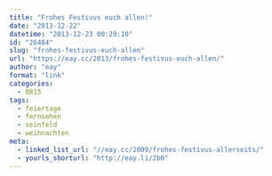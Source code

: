```yaml
---
title: "Frohes Festivus euch allen!"
date: "2013-12-22"
datetime: "2013-12-23 00:29:10"
id: "26484"
slug: "frohes-festivus-euch-allen"
url: "https://eay.cc/2013/frohes-festivus-euch-allen/"
author: "eay"
format: "link"
categories:
  - 0815
tags:
  - feiertage
  - fernsehen
  - seinfeld
  - weihnachten
meta:
  - linked_list_url: "//eay.cc/2009/frohes-festivus-allerseits/"
  - yourls_shorturl: "http://eay.li/2b0"
---
```



